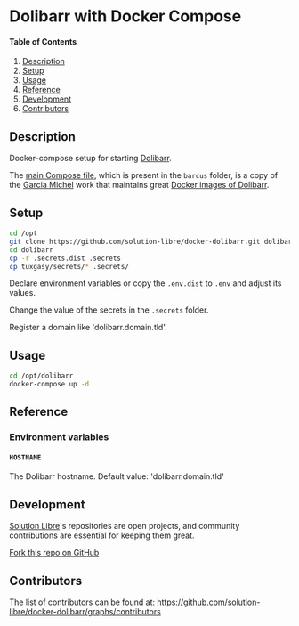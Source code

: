 # Dolibarr with Docker Compose

#### Table of Contents

1. [Description](#description)
2. [Setup](#setup)
3. [Usage](#usage)
4. [Reference](#reference)
5. [Development](#development)
6. [Contributors](#contributors)

## Description

Docker-compose setup for starting [Dolibarr](https://www.dolibarr.org/).

The [main Compose file](https://github.com/solution-libre/docker-dolibarr/blob/main/tuxgasy/docker-compose.yml),
which is present in the `barcus` folder, is a copy of the [Garcia Michel](https://github.com/tuxgasy/docker-dolibarr)
work that maintains great [Docker images of Dolibarr](https://github.com/tuxgasy/docker-dolibarr).

## Setup

```sh
cd /opt
git clone https://github.com/solution-libre/docker-dolibarr.git dolibarr
cd dolibarr
cp -r .secrets.dist .secrets
cp tuxgasy/secrets/* .secrets/
```

Declare environment variables or copy the `.env.dist` to `.env` and adjust its values.

Change the value of the secrets in the `.secrets` folder.

Register a domain like 'dolibarr.domain.tld'.

## Usage

```sh
cd /opt/dolibarr
docker-compose up -d
```

## Reference

### Environment variables

#### `HOSTNAME`

The Dolibarr hostname. Default value: 'dolibarr.domain.tld'

## Development

[Solution Libre](https://www.solution-libre.fr)'s repositories are open projects, and community contributions are essential for keeping them great.

[Fork this repo on GitHub](https://github.com/solution-libre/docker-dolibarr/fork)

## Contributors

The list of contributors can be found at: <https://github.com/solution-libre/docker-dolibarr/graphs/contributors>
